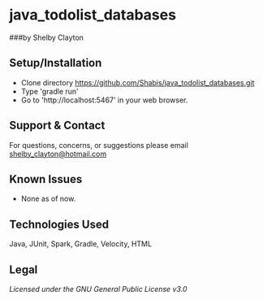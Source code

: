 # java_todolist_databases
###by Shelby Clayton

## Setup/Installation
* Clone directory https://github.com/Shabis/java_todolist_databases.git
* Type 'gradle run' 
* Go to 'http://localhost:5467' in your web browser.

## Support & Contact
For questions, concerns, or suggestions please email shelby_clayton@hotmail.com

## Known Issues
* None as of now.

## Technologies Used
Java, JUnit, Spark, Gradle, Velocity, HTML

## Legal
*Licensed under the GNU General Public License v3.0*

